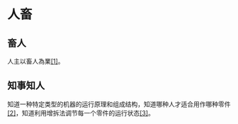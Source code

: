 # 人畜

## 畜人

人主以畜人為業[[1]](./appendices/道德经.md)。

## 知事知人

知道一种特定类型的机器的运行原理和组成结构，知道哪种人才适合用作哪种零件[[2]](./appendices/大體篇.md)，知道利用增拆法调节每一个零件的运行状态[[3]](./appendices/增拆法.md)。
